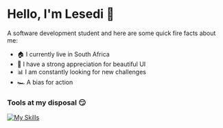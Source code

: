 # Hello, I'm Lesedi 👋

<!--
**Lesmol/Lesmol** is a ✨ _special_ ✨ repository because its `README.md` (this file) appears on your GitHub profile.

Here are some ideas to get you started:

- 🔭 I’m currently working on ...
- 🌱 I’m currently learning ...
- 👯 I’m looking to collaborate on ...
- 🤔 I’m looking for help with ...
- 💬 Ask me about ...
- 📫 How to reach me: ...
- 😄 Pronouns: ...
- ⚡ Fun fact: ...
-->

A software development student and here are some quick fire facts about me:
- :house: I currently live in South Africa
- :purple_heart: I have a strong appreciation for beautiful UI
- :bar_chart: I am constantly looking for new challenges
- :racing_car: A bias for action

### Tools at my disposal :smirk:
[![My Skills](https://skillicons.dev/icons?i=py,js,ts,react,nextjs,azure,cs,dotnet,git,githubactions,tailwind,firebase,mysql,html,css&perline=6)](https://skillicons.dev)

